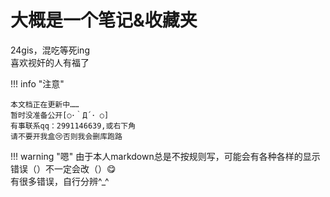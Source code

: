# 大概是一个笔记&收藏夹

24gis，混吃等死ing  
喜欢视奸的人有福了  


!!! info "注意"

    本文档正在更新中……  
    暂时没准备公开[○･｀Д´･ ○]  
    有事联系qq：2991146639,或右下角   
    请不要开我盒😢否则我会删库跑路 

!!! warning "嗯"
    由于本人markdown总是不按规则写，可能会有各种各样的显示错误（）不一定会改（）😋  
    有很多错误，自行分辨^_^